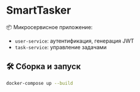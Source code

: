 # SmartTasker

📦 Микросервисное приложение:
- `user-service`: аутентификация, генерация JWT
- `task-service`: управление задачами

## 🛠️ Сборка и запуск

```bash
docker-compose up --build
